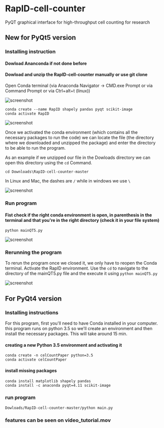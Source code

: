 # RapID-cell-counter
PyQT graphical interface for high-throughput cell counting for research

## New for PyQt5 version

### Installing instruction

#### Dowload Ananconda if not done before
#### Dowload and unzip the RapID-cell-counter manually or use git clone

Open Conda terminal (via Anaconda Navigator -> CMD.exe Prompt or via Command Prompt or via Ctrl+alt+t (linux))

![screenshot](https://github.com/sanchestm/RapID-cell-counter/blob/master/images/navigator.png)

```
conda create --name RapID shapely pandas pyqt scikit-image
conda activate RapID
```

![screenshot](https://github.com/sanchestm/RapID-cell-counter/blob/master/images/activating_conda_environment.png)

Once we activated the conda environment (which contains all the necessary packages to run the code) we can locate the file (the directory where we downloaded and unzipped the package) and enter the directory to be able to run the program.

As an example if we unzipped our file in the Dowloads directory we can open this directory using the `cd` Command.

```
cd Downloads\RapID-cell-counter-master
```

In Linux and Mac, the dashes are `/` while in windows we use `\`

![screenshot](https://github.com/sanchestm/RapID-cell-counter/blob/master/images/opening_folder.png)

### Run program
#### Fist check if the right conda environment is open, in parenthesis in the terminal and that you're in the right directory (check it in your file system)

```
python mainQT5.py
```

![screenshot](https://github.com/sanchestm/RapID-cell-counter/blob/master/images/running_program.png)

### Rerunning the program

To rerun the program once we closed it, we only have to reopen the Conda terminal. Activate the RapID environment. Use the `cd` to navigate to the directory of the mainQT5.py file and the execute it using `python mainQT5.py`

![screenshot](https://github.com/sanchestm/RapID-cell-counter/blob/master/images/rerun.png)

## For PyQt4 version
### Installing instructions
For this program, first you'll need to have Conda installed in your computer.
this program runs on python 3.5 so we'll create an environment and then install the necessary packages. This will take around 15 min.


#### creating a new Python 3.5  environment and activating it
```
conda create -n celCountPaper python=3.5
conda activate celCountPaper
```

#### install missing packages
```
conda install matplotlib shapely pandas
conda install -c anaconda pyqt=4.11 scikit-image
```
### run program
```
Dowloads/RapID-cell-counter-master/python main.py
```

### features can be seen on video_tutorial.mov
